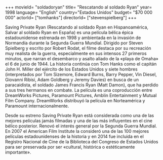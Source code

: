 +++
movieId= "soldadoryan"
title= "Rescatando al soldado Ryan"
year= 1998
language= "English"
country="Estados Unidos"
budget= "$70 000 000"
actorId= ["tomhanks"]
directorId= ["stevenspielberg"]
+++


Saving Private Ryan (Rescatando al soldado Ryan en Hispanoamérica, Salvar al soldado Ryan en España) es una película bélica épica estadounidense estrenada en 1998 y ambientada en la invasión de Normandía durante la Segunda Guerra Mundial. Dirigido por Steven Spielberg y escrito por Robert Rodat, el filme destaca por su recreación muy realista de la guerra, especialmente en sus intensos 27 primeros minutos, que narran el desembarco y asalto aliado de la «playa de Omaha» el 6 de junio de 1944. La historia continúa con Tom Hanks como el capitán John H. Miller del ejército de los Estados Unidos y siete hombres (interpretados por Tom Sizemore, Edward Burns, Barry Pepper, Vin Diesel, Giovanni Ribisi, Adam Goldberg y Jeremy Davies) en busca de un paracaidista, el soldado James Francis Ryan (Matt Damon), que ha perdido a sus tres hermanos en combate. La película es una coproducción entre DreamWorks Pictures, Paramount Pictures, Amblin Entertainment y Mutual Film Company. DreamWorks distribuyó la película en Norteamérica y Paramount internacionalmente.

Desde su estreno Saving Private Ryan está considerada como una de las mejores películas jamás filmadas y una de las más influyentes en el cine bélico posterior.​ Renovó el interés general por la Segunda Guerra Mundial. En 2007 el American Film Institute la consideró una de las 100 mejores películas estadounidenses de la historia y en 2014 fue incluida en el Registro Nacional de Cine de la Biblioteca del Congreso de Estados Unidos para ser preservada por ser «cultural, histórica o estéticamente importante».